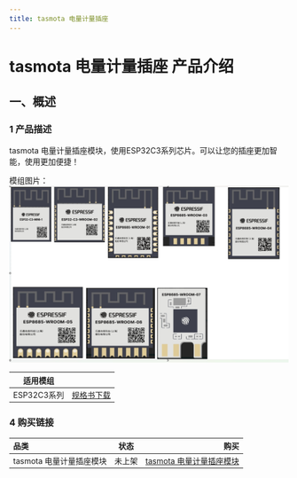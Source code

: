 ```yaml
---
title: tasmota 电量计量插座
---
```


# tasmota 电量计量插座 产品介绍

## 一、概述

### 1 产品描述

tasmota 电量计量插座模块，使用ESP32C3系列芯片。可以让您的插座更加智能，使用更加便捷！

模组图片：
![esp32c3图片](../../assets/images/matter/esp32c3.png)

| 适用模组 |  |
| -------  | --------- |
| ESP32C3系列 | [规格书下载](../../assets/download/esp/ESP32C3.zip) |



### 4 购买链接
|     品类       |      状态       |     购买     |
| :---------- | --------------------- | ----------------: |
|     tasmota 电量计量插座模块      |      未上架     |     [tasmota 电量计量插座模块]()    |
